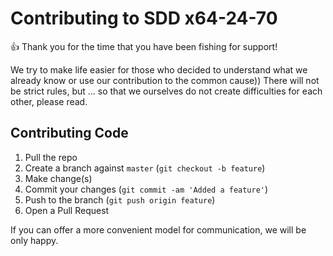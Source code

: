 # Contributing to SDD x64-24-70

:+1: Thank you for the time that you have been fishing for support!

We try to make life easier for those who decided to understand what we already know or use our contribution to the common cause))
There will not be strict rules, but ... so that we ourselves do not create difficulties for each other, please read.

## Contributing Code

1. Pull the repo
2. Create a branch against `master` (`git checkout -b feature`)
3. Make change(s)
4. Commit your changes (`git commit -am 'Added a feature'`)
5. Push to the branch (`git push origin feature`)
6. Open a Pull Request

If you can offer a more convenient model for communication, we will be only happy.
